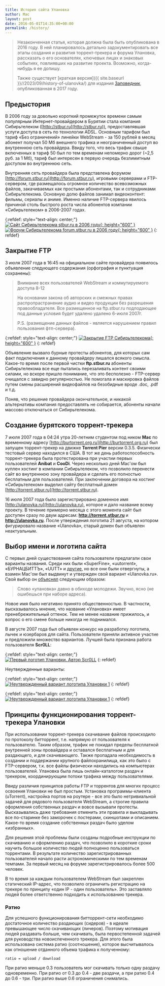 ```yaml
---
title: История сайта Улановка
author: Mac
layout: post
date: 2016-05-01T14:35:00+00:00
permalink: /history/
---
```


> Незаконченная статья, которая должна была быть опубликована в 2016 году. В ней планировалось детально задокументировать все этапы создания и развития торрент-трекера и форума Улановка, рассказать о его основателях, ключевых лицах и знаковых событиях, повлиявших на развитие проекта. Возможно, когда-нибудь я ее допишу.
>
> Также существует [краткая версия]({{ site.baseurl }}//2023/09/history-of-ulanovka/) для издания [Заповедник](https://zapovednik.space/material/istorya-buryatskogo-interneta), опубликованная в 2017 году.

## Предыстория

В 2006 году за довольно короткий промежуток времени самым популярным Интернет-провайдером в Бурятии стала компания Сибирьтелеком ([http://stbur.ru](http://stbur.ru)), предоставлявшая услуги доступа в сеть по технологии ADSL. Основным тарифом был тариф «Без ограничений» линейки WebStream - за 150 рублей в месяц абонент получал 50 Мб внешнего трафика и неограниченный доступ во внутреннюю сеть провайдера. Ввиду того, что весь трафик свыше включенных в тариф 50 был по тем временам непомерно дорог (~2,5 руб. за 1 Мб), тариф был интересен в первую очередь безлимитным доступом во внутреннюю сеть.

Внутренняя сеть провайдера была представлена форумом [http://forum.stbur.ru](http://forum.stbur.ru), игровыми серверами и FTP-сервером, где размещалось огромное количество всевозможных файлов, закачиваемых как простыми абонентами, так и сотрудниками Сибирьтелекома. Основную долю файлов занимал видеоконтент: фильмы, сериалы и аниме. Именно наличие FTP-сервера явилось причиной столь быстрого роста числа абонентов компании «Сибирьтелеком» в 2006-2007 годах.

{:refdef: style="text-align: center;"}
[![Сайт Сибирьтелекома stbur.ru в 2006 году](/images/webstream_2007.png "Сайт Сибирьтелекома stbur.ru в 2006 году"){: height="600" }](/images/webstream_2007.png) [![Форум Сибирьтелекома forum.stbur.ru в 2006 году](/images/stbur_forum_2006.png "Форум Сибирьтелекома forum.stbur.ru в 2006 году"){: height="600" }](/images/stbur_forum_2006.png)
{: refdef}

## Закрытие FTP

3 июля 2007 года в 16:45 на официальном сайте провайдера появилось объявление следующего содержания (орфография и пунктуация сохранены):

> Внимание всех пользователей WebStream и коммутируемого доступа 8-12
>
> На основании закона об авторских и смежных правах распропрастранение аудио и видео продукции без разрешения правообладателя.
> Все размещенное на ftp.stbur.ru подподающее под данные условия будет удалено удалено 6-июля 2007г.
>
> P.S. (размещение данных файлов - является нарушением правил пользования фтп-сервера).

{:refdef: style="text-align: center;"}
[![Закрытие FTP Сибирьтелекома](/images/post-2-0-42867800-1436195202.png){: height="600" }](/images/post-2-0-42867800-1436195202.png)
{: refdef}

Объявление вызвало бурные протесты абонентов, для которых сам факт подключения к данному провайдеру лишался всякого смысла. Какое-то время после первой чистки **ftp.stbur.ru** абоненты Сибирьтелекома все еще пытались перезаливать контент своими силами, но вскоре пришло понимание, что это бесполезно - FTP-сервер очищался с завидно регулярностью. Не помогала и маскировка файлов путем смены расширений видеофайлов на безобидные вроде .doc, .pdf и т.д.

Поняв, что решение провайдера окончательное, и никакой альтернативы компания предоставлять не собирается, абоненты начали массово отключаться от Сибирьтелекома.

## Создание бурятского торрент-трекера

7 июля 2007 года в 04:24 утра 20-летним студентом под ником **Mac** по временному адресу [http://burtorrent.org.ru](http://burtorrent.org.ru) был запущен торрент-трекер на движке **Torrent Pier** версии 0.3.5. Физически тестовый сервер находился в США. В тот же день работоспособность торрент-трекера была протестирована при участии первых пользователей **Anibat** и **CooDi**. Через несколько дней Mac'ом был куплен хостинг в компании Сибирьтелеком, что позволило перенести сайт во внутреннюю зону провайдера и сделать его полностью бесплатным для пользователей. При заключении договора на хостинг «Сибирьтелеком» выделил сайту бесплатный домен [http://torrent.stbur.ru](http://torrent.stbur.ru).

16 июля 2007 года было зарегистрировано доменное имя [http://ulanovka.ru](http://ulanovka.ru), которое и дало название всему проекту. В течение примерно месяца с этого момента сайт был доступен сразу по двум адресам: **http://torrent.stbur.ru** и **http://ulanovka.ru**. После утверждения логотипа 21 августа, на котором фигурировало название «Ulanovka», старый домен был объявлен неактуальным.

## Выбор имени и логотипа сайта

С первых дней существования сайта пользователи предлагали свои варианты названия. Среди них были «SuperFine», «uutorrent», «БУРНАЦБИТТЪ», «UUTT» и [другие](https://ulanovka.ru/topic/127-конкурс-для-любителей-графики/?do=findComment&comment=1871), но все они были отвергнуты, а взамен Mac'ом был выдвинут и утвержден свой вариант «Ulanovka.ru». Свой выбор он [объяснял](https://ulanovka.ru/topic/127-конкурс-для-любителей-графики/?do=findComment&comment=1901) следующим образом:

> Слово «улановка» давно в обиходе молодежи. Звучно, ясно (не ошибешься при наборе адреса).

Новое имя было негативно принято общественностью. В частности, высказывалось мнение, что название «Улановка» имеет пренебрежительный оттенок. Тем не менее название прижилось, и вопрос о его смене больше никогда не поднимался.

В августе 2007 года был объявлен конкурс на разработку логотипа, лычек и юзербаров для сайта. Пользователи приняли активное участие и предложили множество вариантов. Лучшей была признана работа пользователя **Scr0LL**:

{:refdef: style="text-align: center;"}
[![Первый логотип Улановки. Автор Scr0LL](/images/logo_ulanovka_scroll.gif "Первый логотип Улановки. Автор Scr0LL")](/images/logo_ulanovka_scroll.gif)
{: refdef}

Неутвержденные варианты:

{:refdef: style="text-align: center;"}
[![Неутвержденный вариант логотипа Улановки 1](/images/logo_ulanovka_old1.png "Неутвержденный вариант логотипа Улановки 1")](/images/logo_ulanovka_old1.png)
{: refdef}

{:refdef: style="text-align: center;"}
[![Неутвержденный вариант логотипа Улановки 1](/images/logo_ulanovka_old2.png "Неутвержденный вариант логотипа Улановки 1")](/images/logo_ulanovka_old2.png)
{: refdef}

## Принципы функционирования торрент-трекера Улановки

При использовании торрент-трекера скачивание файлов происходило по протоколу битторрент, т.е. напрямую от пользователя к пользователю. Таким образом, трафик не покидал пределы бесплатной внутренней зоны провайдера и оставался бесплатным и для раздающего, и для скачивающего. Также пропадала необходимость в создании и поддержании крупного файлохранилища, как это было с FTP-сервером, т.к. все файлы физически находились на компьютерах пользователей. Улановка была лишь онлайн-каталогом раздач и трекером, координирующим потоки трафика между пользователями.

Ввиду различия принципов работы FTP и торрентов для многих процесс освоения Улановки не был простым. Установка программы-клиента (uTorrent), настройка портов на роутере - все это было нетривиальной задачей для рядового пользователя WebStream, а строгие правила оформления собственных раздач и вовсе вызывали протесты. Высказывались даже требования отменить эти правила и выкладывать все по-старинке без заморочек с постерами, скиншотами и описанием. Какое-то время создание собственных раздач было уделом «избранных».

Для решения этой проблемы были созданы подробные инструкции по скачиванию и оформлению раздач, что позволило в короткие сроки научить большое количество людей полноценно пользоваться торрентами. В результате количество зарегистрированных пользователей начало расти астрономическими по тем временам темпами. За первый месяц на форуме зарегистрировалось более 500 человек.

В то время за каждым пользователем WebStream был закреплен статический IP-адрес, что позволило ограничить регистрацию на трекере по принципу «один IP - один пользователь». Это заставляло людей более ответственно подходить к использованию трекера.

### Ратио

Для успешного функционирования битторрент-сети необходимо достаточное количество раздающих (сидеров) - в идеале превышающее число скачивающих (личеров). Поэтому мотивация людей раздавать больше, чем скачивать, была первостепенной задачей для руководства новоиспеченного трекера. Для этого была использована система ратио (соотношение), которое высчитывалось как отношение отданного объема трафика к полученному:

```
ratio = upload / download
```

При ратио меньше 0.3 пользователь мог скачивать только одну раздачу одновременно. При ратио от 0.3 до 0.4 - две раздачи, а при ратио 0.4 до 0.6 - три. При ратио выше 0.6 ограничения снимались.
